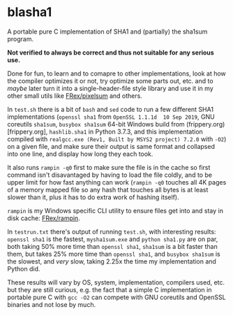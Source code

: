 # blasha1

A portable pure C implementation of SHA1 and (partially) the sha1sum program.

**Not verified to always be correct and thus not suitable for any serious use.**

Done for fun, to learn and to comapre to other implementations, look at how the
compiler optimizes it or not, try optimize some parts out, etc. and to *maybe*
later turn it into a single-header-file style library and use it in my other
small utils like [FRex/pixelsum](https://github.com/FRex/pixelsum) and others.

In `test.sh` there is a bit of `bash` and `sed` code to run a few different
SHA1 implementations (`openssl sha1` from `OpenSSL 1.1.1d  10 Sep 2019`, GNU
coreutils `sha1sum`, `busybox sha1sum` 64-bit Windows build from
(frippery.org)[frippery.org], `hashlib.sha1` in Python 3.7.3, and this
implementation compiled with `realgcc.exe (Rev1, Built by MSYS2 project) 7.2.0`
with `-O2`) on a given file, and make sure their output is same format and
collapsed into one line, and display how long they each took.

It also runs `rampin -q0` first to make sure the file is in the cache so first
command isn't disavantaged by having to load the file coldly, and to be upper
limit for how fast anything can work (`rampin -q0` touches all 4K pages of a
memory mapped file so any hash that touches all bytes is at least slower than
it, plus it has to do extra work of hashing itself).

`rampin` is my Windows specific CLI utility to ensure files get into and stay
in disk cache: [FRex/rampin](https://github.com/FRex/rampin).

In `testrun.txt` there's output of running `test.sh`, with interesting results:
`openssl sha1` is the fastest, `mysha1sum.exe` and `python sha1.py` are on par,
both taking 50% more time than `openssl sha1`, `sha1sum` is a bit faster than
them, but takes 25% more time than `openssl sha1`, and `busybox sha1sum` is the
slowest, and *very* slow, taking 2.25x the time my implementation and Python did.

These results will vary by OS, system, implementation, compilers used, etc. but
they are still curious, e.g. the fact that a simple C implementation in portable
pure C with `gcc -O2` can compete with GNU coreutils and OpenSSL binaries and
not lose by much.
